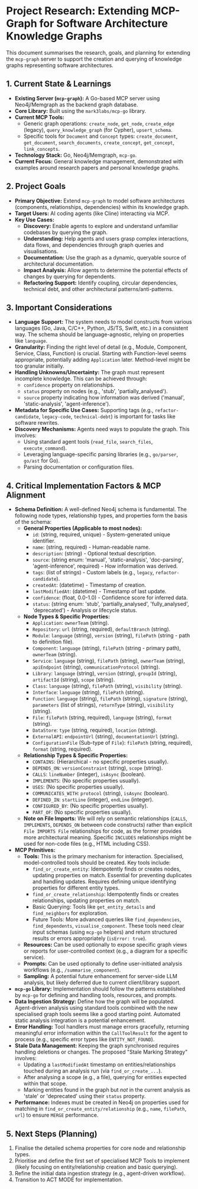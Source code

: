 # Project Research: Extending MCP-Graph for Software Architecture Knowledge Graphs

This document summarises the research, goals, and planning for extending the `mcp-graph` server to support the creation and querying of knowledge graphs representing software architectures.

## 1. Current State & Learnings

*   **Existing Server (`mcp-graph`):** A Go-based MCP server using Neo4j/Memgraph as the backend graph database.
*   **Core Library:** Built using the `mark3labs/mcp-go` library.
*   **Current MCP Tools:**
    *   Generic graph operations: `create_node`, `get_node`, `create_edge` (legacy), `query_knowledge_graph` (for Cypher), `upsert_schema`.
    *   Specific tools for `Document` and `Concept` types: `create_document`, `get_document`, `search_documents`, `create_concept`, `get_concept`, `link_concepts`.
*   **Technology Stack:** Go, Neo4j/Memgraph, `mcp-go`.
*   **Current Focus:** General knowledge management, demonstrated with examples around research papers and personal knowledge graphs.

## 2. Project Goals

*   **Primary Objective:** Extend `mcp-graph` to model software architectures (components, relationships, dependencies) within its knowledge graph.
*   **Target Users:** AI coding agents (like Cline) interacting via MCP.
*   **Key Use Cases:**
    *   **Discovery:** Enable agents to explore and understand unfamiliar codebases by querying the graph.
    *   **Understanding:** Help agents and users grasp complex interactions, data flows, and dependencies through graph queries and visualisations.
    *   **Documentation:** Use the graph as a dynamic, queryable source of architectural documentation.
    *   **Impact Analysis:** Allow agents to determine the potential effects of changes by querying for dependents.
    *   **Refactoring Support:** Identify coupling, circular dependencies, technical debt, and other architectural patterns/anti-patterns.

## 3. Important Considerations

*   **Language Support:** The system needs to model constructs from various languages (Go, Java, C/C++, Python, JS/TS, Swift, etc.) in a consistent way. The schema should be language-agnostic, relying on properties like `language`.
*   **Granularity:** Finding the right level of detail (e.g., Module, Component, Service, Class, Function) is crucial. Starting with Function-level seems appropriate, potentially adding `Application` later. Method-level might be too granular initially.
*   **Handling Unknowns/Uncertainty:** The graph must represent incomplete knowledge. This can be achieved through:
    *   `confidence` property on relationships.
    *   `status` property on nodes (e.g., 'stub', 'partially_analysed').
    *   `source` property indicating how information was derived ('manual', 'static-analysis', 'agent-inference').
*   **Metadata for Specific Use Cases:** Supporting tags (e.g., `refactor-candidate`, `legacy-code`, `technical-debt`) is important for tasks like software rewrites.
*   **Discovery Mechanisms:** Agents need ways to populate the graph. This involves:
    *   Using standard agent tools (`read_file`, `search_files`, `execute_command`).
    *   Leveraging language-specific parsing libraries (e.g., `go/parser`, `go/ast` for Go).
    *   Parsing documentation or configuration files.

## 4. Critical Implementation Factors & MCP Alignment

*   **Schema Definition:** A well-defined Neo4j schema is fundamental. The following node types, relationship types, and properties form the basis of the schema:
    *   **General Properties (Applicable to most nodes):**
        *   `id`: (string, required, unique) - System-generated unique identifier.
        *   `name`: (string, required) - Human-readable name.
        *   `description`: (string) - Optional textual description.
        *   `source`: (string enum: 'manual', 'static-analysis', 'doc-parsing', 'agent-inference', required) - How information was derived.
        *   `tags`: (list of strings) - Custom labels (e.g., `legacy`, `refactor-candidate`).
        *   `createdAt`: (datetime) - Timestamp of creation.
        *   `lastModifiedAt`: (datetime) - Timestamp of last update.
        *   `confidence`: (float, 0.0-1.0) - Confidence score for inferred data.
        *   `status`: (string enum: 'stub', 'partially_analysed', 'fully_analysed', 'deprecated') - Analysis or lifecycle status.
    *   **Node Types & Specific Properties:**
        *   `Application`: `ownerTeam` (string).
        *   `Repository`: `url` (string, required), `defaultBranch` (string).
        *   `Module`: `language` (string), `version` (string), `filePath` (string - path to definition file).
        *   `Component`: `language` (string), `filePath` (string - primary path), `ownerTeam` (string).
        *   `Service`: `language` (string), `filePath` (string), `ownerTeam` (string), `apiEndpoint` (string), `communicationProtocol` (string).
        *   `Library`: `language` (string), `version` (string), `groupId` (string), `artifactId` (string), `scope` (string).
        *   `Class`: `language` (string), `filePath` (string), `visibility` (string).
        *   `Interface`: `language` (string), `filePath` (string).
        *   `Function`: `language` (string), `filePath` (string), `signature` (string), `parameters` (list of strings), `returnType` (string), `visibility` (string).
        *   `File`: `filePath` (string, required), `language` (string), `format` (string).
        *   `DataStore`: `type` (string, required), `location` (string).
        *   `ExternalAPI`: `endpointUrl` (string), `documentationUrl` (string).
        *   `ConfigurationFile` (Sub-type of `File`): `filePath` (string, required), `format` (string, required).
    *   **Relationship Types & Specific Properties:**
        *   `CONTAINS`: (Hierarchical - no specific properties usually).
        *   `DEPENDS_ON`: `versionConstraint` (string), `scope` (string).
        *   `CALLS`: `lineNumber` (integer), `isAsync` (boolean).
        *   `IMPLEMENTS`: (No specific properties usually).
        *   `USES`: (No specific properties usually).
        *   `COMMUNICATES_WITH`: `protocol` (string), `isAsync` (boolean).
        *   `DEFINED_IN`: `startLine` (integer), `endLine` (integer).
        *   `CONFIGURED_BY`: (No specific properties usually).
        *   `PART_OF`: (No specific properties usually).
    *   **Note on File Imports:** We will rely on semantic relationships (`CALLS`, `IMPLEMENTS`, `DEPENDS_ON` between code constructs) rather than explicit `File IMPORTS File` relationships for code, as the former provides more architectural meaning. Specific `INCLUDES` relationships might be used for non-code files (e.g., HTML including CSS).
*   **MCP Primitives:**
    *   **Tools:** This is the primary mechanism for interaction. Specialised, model-controlled tools should be created. Key tools include:
        *   `find_or_create_entity`: Idempotently finds or creates nodes, updating properties on match. Essential for preventing duplicates and handling updates. Requires defining unique identifying properties for different entity types.
        *   `find_or_create_relationship`: Idempotently finds or creates relationships, updating properties on match.
        *   Basic Querying: Tools like `get_entity_details` and `find_neighbors` for exploration.
        *   Future Tools: More advanced queries like `find_dependencies`, `find_dependents`, `visualise_component`.
        These tools need clear input schemas (using `mcp-go` helpers) and return structured results or errors appropriately (`isError: true`).
    *   **Resources:** Can be used optionally to expose specific graph views or reports for user-controlled context (e.g., a diagram for a specific service).
    *   **Prompts:** Can be used optionally to define user-initiated analysis workflows (e.g., `/summarise_component`).
    *   **Sampling:** A potential future enhancement for server-side LLM analysis, but likely deferred due to current client/library support.
*   **`mcp-go` Library:** Implementation should follow the patterns established by `mcp-go` for defining and handling tools, resources, and prompts.
*   **Data Ingestion Strategy:** Define how the graph will be populated. Agent-driven analysis using standard tools combined with the new specialised graph tools seems like a good starting point. Automated static analysis integration is a potential enhancement.
*   **Error Handling:** Tool handlers must manage errors gracefully, returning meaningful error information within the `CallToolResult` for the agent to process (e.g., specific error types like `ENTITY_NOT_FOUND`).
*   **Stale Data Management:** Keeping the graph synchronised requires handling deletions or changes. The proposed "Stale Marking Strategy" involves:
    *   Updating a `lastModifiedAt` timestamp on entities/relationships touched during an analysis run (via `find_or_create_...`).
    *   After analysing a scope (e.g., a file), querying for entities expected within that scope.
    *   Marking entities found in the graph but *not* in the current analysis as 'stale' or 'deprecated' using their `status` property.
*   **Performance:** Indexes must be created in Neo4j on properties used for matching in `find_or_create_entity/relationship` (e.g., `name`, `filePath`, `url`) to ensure `MERGE` performance.

## 5. Next Steps (Planning)

1.  Finalise the detailed schema properties for core node and relationship types.
2.  Prioritise and define the first set of specialised MCP Tools to implement (likely focusing on entity/relationship creation and basic querying).
3.  Refine the initial data ingestion strategy (e.g., agent-driven workflow).
4.  Transition to ACT MODE for implementation.
